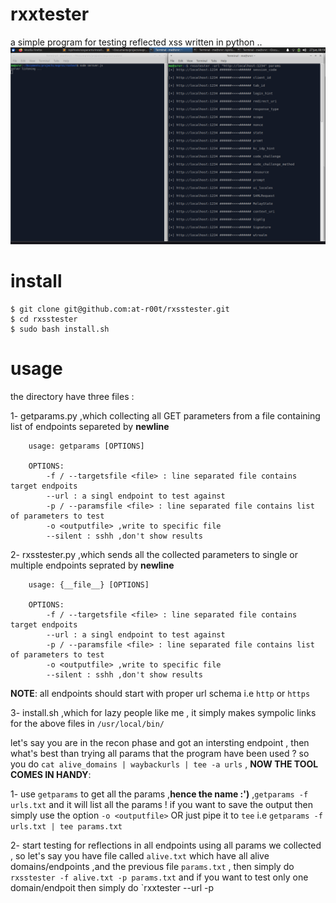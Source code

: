 # rxxtester
a simple program for testing reflected xss written in python ..
![My Image](/images/rxsstester.png)


# install

```
$ git clone git@github.com:at-r00t/rxsstester.git
$ cd rxsstester
$ sudo bash install.sh
```


# usage

the directory have three files :

1- getparams.py ,which collecting all GET parameters from a file containing list of endpoints separeted by **newline**
```
    usage: getparams [OPTIONS]

    OPTIONS: 
	    -f / --targetsfile <file> : line separated file contains target endpoits
	    --url : a singl endpoint to test against
	    -p / --paramsfile <file> : line separated file contains list of parameters to test
	    -o <outputfile> ,write to specific file 
	    --silent : sshh ,don't show results
```
    
2- rxsstester.py ,which sends all the collected parameters to single or multiple endpoints seprated by **newline**
```
    usage: {__file__} [OPTIONS]

    OPTIONS: 
	    -f / --targetsfile <file> : line separated file contains target endpoits
	    --url : a singl endpoint to test against
	    -p / --paramsfile <file> : line separated file contains list of parameters to test
	    -o <outputfile> ,write to specific file 
	    --silent : sshh ,don't show results
```

**NOTE**: all endpoints should start with proper url schema i.e `http` or `https`


3- install.sh ,which for lazy people like me , it simply makes sympolic links for the above files in `/usr/local/bin/` 

let's say you are in the recon phase and got an intersting endpoint , then what's best than trying all params that the program have been used ? so you do `cat alive_domains | waybackurls | tee -a urls` , **NOW THE TOOL COMES IN HANDY**:

1- use `getparams` to get all the params ,**hence the name :')** ,`getparams -f urls.txt` and it will list all the params ! if you want to save the output then simply use the option `-o <outputfile>` OR just pipe it to `tee` i.e `getparams -f urls.txt | tee params.txt` 

2- start testing for reflections in all endpoints using all params we collected , so let's say you have file called `alive.txt` which have all alive domains/endpoints ,and the previous file `params.txt` , then simply do `rxsstester -f alive.txt -p params.txt` and if you want to test only one domain/endpoit then simply do `rxxtester --url <url> -p <params>
